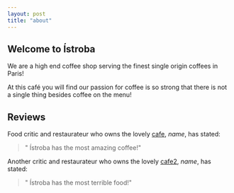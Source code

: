 ```yaml
---
layout: post
title: "about"
---
```


## Welcome to Ístroba

We are a high end coffee shop serving the finest single origin coffees
in Paris!

At this café you will find our passion for coffee is so strong that there
is not a single thing besides coffee on the menu!

## Reviews

Food critic and restaurateur who owns the lovely [cafe](), _name_, has
stated:

>" Ístroba has the most amazing coffee!"

Another critic and restaurateur who owns the lovely [cafe2](), _name_, has
stated:

>" Ístroba has the most terrible food!"

